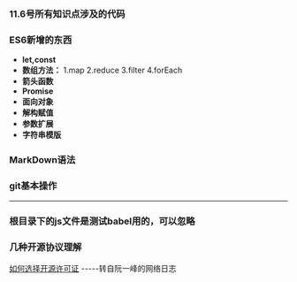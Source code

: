### 11.6号所有知识点涉及的代码
### ES6新增的东西
- **let,const**
- **数组方法：**
1.map
2.reduce
3.filter
4.forEach
- **箭头函数**
- **Promise**
- **面向对象**
- **解构赋值**
- **参数扩展**
- **字符串模版**
### MarkDown语法
### git基本操作
---------------------------------------------------------------------
### 根目录下的js文件是测试babel用的，可以忽略
### 几种开源协议理解
[如何选择开源许可证](http://www.ruanyifeng.com/blog/2011/05/how_to_choose_free_software_licenses.html) -----转自阮一峰的网络日志
